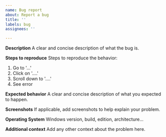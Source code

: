 ```yaml
---
name: Bug report
about: Report a bug
title: ''
labels: bug
assignees: ''

---
```


**Description**
A clear and concise description of what the bug is.

**Steps to reproduce**
Steps to reproduce the behavior:
1. Go to '...'
2. Click on '....'
3. Scroll down to '....'
4. See error

**Expected behavior**
A clear and concise description of what you expected to happen.

**Screenshots**
If applicable, add screenshots to help explain your problem.

**Operating System**
Windows version, build, edition, architecture...

**Additional context**
Add any other context about the problem here.
